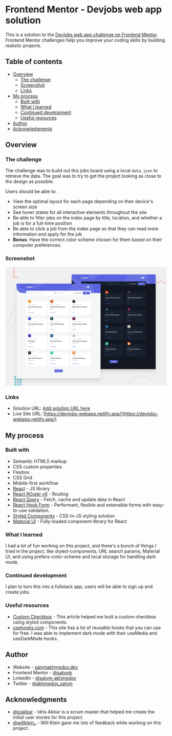 # Frontend Mentor - Devjobs web app solution

This is a solution to the [Devjobs web app challenge on Frontend Mentor](https://www.frontendmentor.io/challenges/devjobs-web-app-HuvC_LP4l). Frontend Mentor challenges help you improve your coding skills by building realistic projects.

## Table of contents

- [Overview](#overview)
  - [The challenge](#the-challenge)
  - [Screenshot](#screenshot)
  - [Links](#links)
- [My process](#my-process)
  - [Built with](#built-with)
  - [What I learned](#what-i-learned)
  - [Continued development](#continued-development)
  - [Useful resources](#useful-resources)
- [Author](#author)
- [Acknowledgments](#acknowledgments)

## Overview

### The challenge

The challenge was to build out this jobs board using a local `data.json` to retrieve the data. The goal was to try to get the project looking as close to the design as possible.

Users should be able to:

- View the optimal layout for each page depending on their device's screen size
- See hover states for all interactive elements throughout the site
- Be able to filter jobs on the index page by title, location, and whether a job is for a full-time position
- Be able to click a job from the index page so that they can read more information and apply for the job
- **Bonus**: Have the correct color scheme chosen for them based on their computer preferences.

### Screenshot

![Design preview for the Devjobs web app coding challenge](./preview.jpg)

### Links

- Solution URL: [Add solution URL here](https://your-solution-url.com)
- Live Site URL: [https://devjobs-webapp.netlify.app/](https://devjobs-webapp.netlify.app/)

## My process

### Built with

- Semantic HTML5 markup
- CSS custom properties
- Flexbox
- CSS Grid
- Mobile-first workflow
- [React](https://reactjs.org/) - JS library
- [React ROuter v6](https://reactrouter.com/docs/en/v6/getting-started/overview) - Routing
- [React Query](https://react-query.tanstack.com/) - Fetch, cache and update data in React
- [React Hook Form](https://react-hook-form.com/) - Performant, flexible and extensible forms with easy-to-use validation.
- [Styled Components](https://styled-components.com/) - CSS-In-JS styling solution
- [Material UI](https://mui.com/) - Fully-loaded component library for React

### What I learned

I had a lot of fun working on this project, and there's a bunch of things I tried in the project, like styled-components, URL search params, Material UI, and using prefers-color-scheme and local storage for handling dark mode.

### Continued development

I plan to turn this into a fullstack app, users will be able to sign up and create jobs.

### Useful resources

- [Custom Checkbox](https://medium.com/@colebemis/building-a-checkbox-component-with-react-and-styled-components-8d3aa1d826dd) - This article helped me built a custom checkbox using styled components.
- [usehooks.com](https://usehooks.com) - This site has a lot of reusable hooks that you can use for free. I was able to implement dark mode with their useMedia and useDarkMode hooks.

## Author

- Website - [salymakhmedov.dev](https://www.salymakhmedov.dev/)
- Frontend Mentor - [@salymk](https://www.frontendmentor.io/profile/salymk)
- LinkedIn - [@salym-akhmedov](https://www.linkedin.com/in/salym-akhmedov/)
- Twitter - [@akhmedov_salym](https://twitter.com/akhmedov_salym)

## Acknowledgments

- [@izakbar](https://www.linkedin.com/in/izakbar/) - Idris Akbar is a scrum master that helped me create the initial user stories for this project.
- [@willklein\_](https://twitter.com/willklein_) - Will Klein gave me lots of feedback while working on this project.
